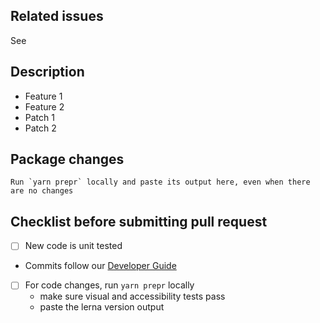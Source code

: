 <!--
  ### IMPORTANT SECURITY NOTE ###

  When opening pull requests, be sure NOT to include any private or personal
  information such as secrets, passwords, or any source code that involves
  data retrieval. 
-->

## Related issues

See <!-- put issue number here, or delete this section -->

## Description

<!-- 'Description' section is optional -->

* Feature 1
* Feature 2
* Patch 1
* Patch 2

## Package changes

```
Run `yarn prepr` locally and paste its output here, even when there are no changes
```

## Checklist before submitting pull request

* [ ] New code is unit tested
* Commits follow our [Developer Guide](https://tds.telus.com/contributing/developer-guide.html#make-a-commit)
* [ ] For code changes, run `yarn prepr` locally
  * make sure visual and accessibility tests pass
  * paste the lerna version output

